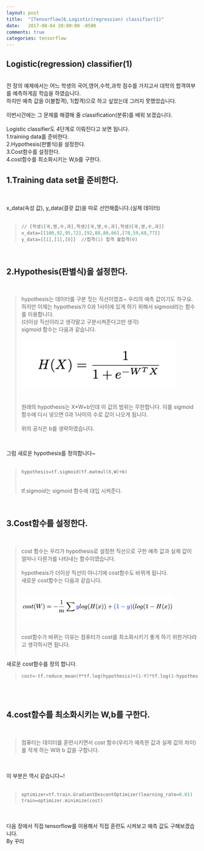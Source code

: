 ```yaml
---
layout: post
title:  "[Tensorflow]6.Logistic(regression) classifier(1)"
date:   2017-08-04 20:00:00 -0500
comments: true
categories: tensorflow
---
```



## Logistic(regression) classifier(1)

<br>
전 장의 예제에서는 어느 학생의 국어,영어,수학,과학 점수를 가지고서 대학의 합격여부를 예측하게끔 학습을 하였습니다. 
<br>
하지만 예측 값을 0(불합격), 1(합격)으로 하고 싶었는데 그러지 못했었습니다.
<br>
<br>
이번시간에는 그 문제를 해결해 줄 classification(분류)를 배워 보겠습니다.
<br>
<br>
Logistic classifier도 4단계로 이뤄진다고 보면 됩니다.
<br>
1.training data를 준비한다.
<br>
2.Hypothesis(판별식)을 설정한다.
<br>
3.Cost함수를 설정한다.
<br>
4.cost함수를 최소화시키는 W,b를 구한다.
<br>

## 1.Training data set을 준비한다.
<br>

x_data(속성 값), y_data(결괏 값)을 따로 선언해줍니다.(실제 데이터)
<br>
<br>

>```python
>// [학생1[국,영,수,과],학생2[국,영,수,과],학생3[국,영,수,과]]
>x_data=[[100,92,95,72],[92,88,80,66],[70,59,68,77]]
>y_data=[[1],[1],[0]]  //합격(1) 합격 불합격(0) 
>```

<br>

## 2.Hypothesis(판별식)을 설정한다.

<br>

>hypothesis는 데이터를 구분 짓는 직선이였죠~ 우리의 예측 값이기도 하구요.
><br>
>하지만 이제는 hypothesis가 0과 1사이에 있게 하기 위해서 sigmoid라는 함수를 이용합니다.
><br>
>(더이상 직선이라고 생각말고 구분시켜준다고만 생각)
><br>
>sigmoid 함수는 다음과 같습니다.
><br>
>
>![image](/image/tensorflow_img/c1.png)
>
><br>
>원래의 hypothesis는 X*W+b인데 이 값의 범위는 무한합니다. 이를 sigmoid함수에 다시 넣으면 0과 1사이의 수로 값이 나오게 됩니다. 
><br>
><br>
>위의 공식은 b를 생략하였습니다.
<br>

그럼 새로운 hypothesis를 정의합니다~
<br>
<br>

>```python
>hypothesis=tf.sigmoid(tf.matmul(X,W)+b)
>```
><br>
>tf.sigmoid는 sigmoid 함수에 대입 시켜준다.

<br>

## 3.Cost함수를 설정한다.

<br>

>cost 함수는 우리가 hypothesis로 설정한 직선으로 구한 예측 값과 실제 값이 얼마나 다른가를 나타내는 함수이였습니다.
><br>
><br>
>hypothesis가 더이상 직선이 아니기에 cost함수도 바뀌게 됩니다.
><br>
>새로운 cost함수는 다음과 같습니다.
><br>
><br>
>
>![image](/image/tensorflow_img/c2.png)
>
><br>
>cost함수가 바뀌는 이유는 컴퓨터가 cost를 최소화시키기 좋게 하기 위한거다라고 생각하시면 됩니다.
><br>
><br>

새로운 cost함수를 정의 합니다.

>```python
>cost=-tf.reduce_mean(Y*tf.log(hypothesis)+(1-Y)*tf.log(1-hypothesis))
>```

<br>
<br>

## 4.cost함수를 최소화시키는 W,b를 구한다.

<br>

>컴퓨터는 데이터를 훈련시키면서 cost 함수(우리가 예측한 값과 실제 값의 차이)를 작게 하는 W와 b 값을 구합니다.

<br>
<br>
이 부분은 역시 같습니다~!
<br>
<br>

>```python
>optimizer=tf.train.GradientDescentOptimizer(learning_rate=0.01)
>train=optimizer.minimize(cost)
>```

<br>
<br>
다음 장에서 직접 tensorflow를 이용해서 직접 훈련도 시켜보고 예측 값도 구해보겠습니다.
<br>
By 꾸리
